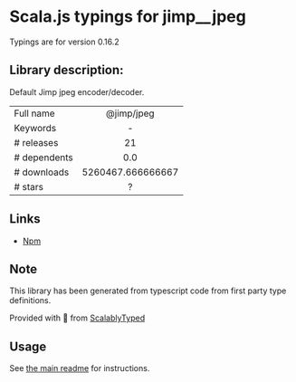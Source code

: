 
# Scala.js typings for jimp__jpeg

Typings are for version 0.16.2

## Library description:
Default Jimp jpeg encoder/decoder.

|                    |                 |
| ------------------ | :-------------: |
| Full name          | @jimp/jpeg |
| Keywords           | - |
| # releases         | 21 |
| # dependents       | 0.0 |
| # downloads        | 5260467.666666667 |
| # stars            | ? |

## Links
- [Npm](https://www.npmjs.com/package/%40jimp%2Fjpeg)
    


## Note
This library has been generated from typescript code from first party type definitions.

Provided with :purple_heart: from [ScalablyTyped](https://github.com/oyvindberg/ScalablyTyped)

## Usage
See [the main readme](../../readme.md) for instructions.


